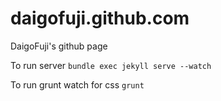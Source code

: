 daigofuji.github.com
====================

DaigoFuji's github page

To run server `bundle exec jekyll serve --watch`

To run grunt watch for css `grunt`